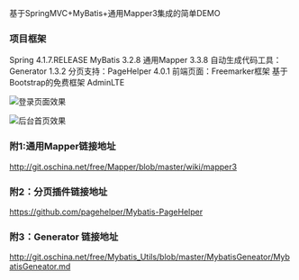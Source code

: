 基于SpringMVC+MyBatis+通用Mapper3集成的简单DEMO
### 项目框架
Spring 4.1.7.RELEASE
MyBatis 3.2.8
通用Mapper 3.3.8
自动生成代码工具：Generator 1.3.2
分页支持：PageHelper 4.0.1
前端页面：Freemarker框架 基于Bootstrap的免费框架 AdminLTE



![登录页面效果](http://git.oschina.net/uploads/images/2017/0116/151535_7e7a6d30_614740.png "登录页面效果")

![后台首页效果](http://git.oschina.net/uploads/images/2017/0116/151605_8bfc0c9b_614740.png "后台首页效果")

### 附1:通用Mapper链接地址
http://git.oschina.net/free/Mapper/blob/master/wiki/mapper3

### 附2：分页插件链接地址
https://github.com/pagehelper/Mybatis-PageHelper

### 附3：Generator 链接地址
http://git.oschina.net/free/Mybatis_Utils/blob/master/MybatisGeneator/MybatisGeneator.md

